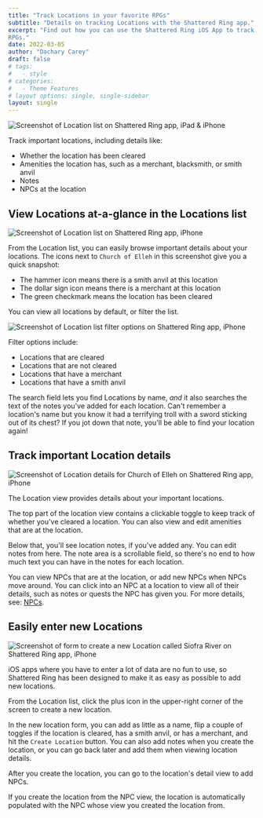 ```yaml
---
title: "Track Locations in your favorite RPGs"
subtitle: "Details on tracking Locations with the Shattered Ring app."
excerpt: "Find out how you can use the Shattered Ring iOS App to track Locations in your favorite
RPGs."
date: 2022-03-05
author: "Dachary Carey"
draft: false
# tags:
#   - style
# categories:
#   - Theme Features
# layout options: single, single-sidebar
layout: single
---
```


![Screenshot of Location list on Shattered Ring app, iPad & iPhone](featured.png)

Track important locations, including details like:

- Whether the location has been cleared
- Amenities the location has, such as a merchant, blacksmith, or smith anvil
- Notes
- NPCs at the location

## View Locations at-a-glance in the Locations list

![Screenshot of Location list on Shattered Ring app, iPhone](location-list-light-mode-simulator-cropped.png)

From the Location list, you can easily browse important details about your locations. The 
icons next to `Church of Elleh` in this screenshot give you a quick snapshot:

- The hammer icon means there is a smith anvil at this location
- The dollar sign icon means there is a merchant at this location
- The green checkmark means the location has been cleared

You can view all locations by default, or filter the list.

![Screenshot of Location list filter options on Shattered Ring app, iPhone](location-list-filter-light-mode-simulator-cropped.png)

Filter options include:

- Locations that are cleared
- Locations that are not cleared
- Locations that have a merchant
- Locations that have a smith anvil

The search field lets you find Locations by name, _and_ it also searches the text of the 
notes you've added for each location. Can't remember a location's name but you know it had 
a terrifying troll with a sword sticking out of its chest? If you jot down that note, 
you'll be able to find your location again!

## Track important Location details

![Screenshot of Location details for Church of Elleh on Shattered Ring app, iPhone](location-detail-church-light-mode-simulator.png)

The Location view provides details about your important locations. 

The top part of the location view contains a clickable toggle to keep track of whether you've cleared a location. You can also view and edit amenities that are at the location.

Below that, you'll see location notes, if you've added any. You can edit notes from here. The note area is a scrollable field, so there's no end to how much text you can have in the notes for each location.

You can view NPCs that are at the location, or add new NPCs when NPCs move around. You can click
into an NPC at a location to view all of their details, such as notes or quests the NPC has given you. For more details, see: [NPCs](/app/track-npcs/).

## Easily enter new Locations

![Screenshot of form to create a new Location called Siofra River on Shattered Ring app, iPhone](new-location-siofra-light-mode-simulator.png)

iOS apps where you have to enter a lot of data are no fun to use, so Shattered Ring has been designed
to make it as easy as possible to add new locations. 

From the Location list, click the plus icon in the upper-right corner of the screen to create a new location. 

In the new location form, you can add as little as a name, flip a couple of toggles if the location is cleared, has a smith anvil, or has a merchant, and hit the `Create Location` button. You can also add notes when you create the location, or you can go back later and add them when viewing location details.

After you create the location, you can go to the location's detail view to add NPCs.

If you create the location from the NPC view, the location is automatically populated with the NPC whose view you created the location from.
